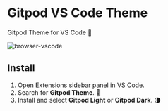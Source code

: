 # Gitpod VS Code Theme

Gitpod Theme for VS Code 🍊

![browser-vscode](https://user-images.githubusercontent.com/22498066/135150975-23bba3a6-f099-48c5-83ed-a1a6627ff0e9.png)

## Install

1. Open Extensions sidebar panel in VS Code.
2. Search for **Gitpod Theme**. 🍊
3. Install and select **Gitpod Light** or **Gitpod Dark**. 🌘
